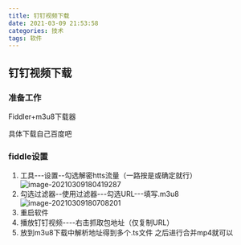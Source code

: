 ```yaml
---
title: 钉钉视频下载
date: 2021-03-09 21:53:58
categories: 技术
tags: 软件
---
```


## 钉钉视频下载

<!--more-->

### 准备工作

Fiddler+m3u8下载器

具体下载自己百度吧

### fiddle设置

1. 工具---设置--勾选解密htts流量（一路按是或确定就行）![image-20210309180419287](https://gitee.com/LYmystery/PicGo/raw/master/img/20210309180421.png)
2. 勾选过滤器--使用过滤器---勾选URL---填写.m3u8![image-20210309180708201](https://gitee.com/LYmystery/PicGo/raw/master/img/20210309180709.png)
3. 重启软件
4. 播放钉钉视频----右击抓取包地址（仅复制URL）
5. 放到m3u8下载中解析地址得到多个.ts文件  之后进行合并mp4就可以

